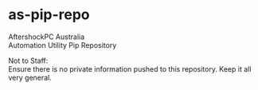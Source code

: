 # as-pip-repo
AftershockPC Australia  
Automation Utility Pip Repository  
  
Not to Staff:  
Ensure there is no private information pushed to this repository. Keep it all very general.  
